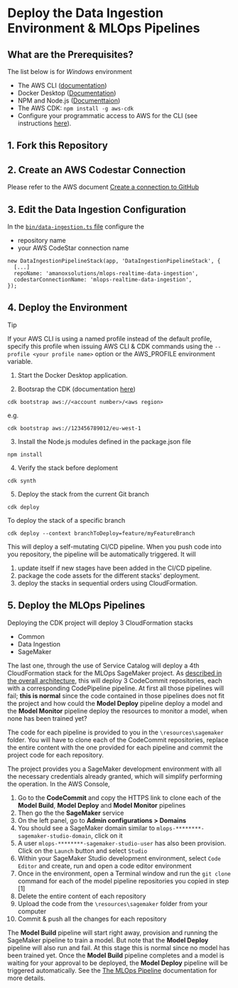 # Deploy the Data Ingestion Environment & MLOps Pipelines
## What are the Prerequisites?
The list below is for _Windows_ environment
* The AWS CLI ([documentation](https://docs.aws.amazon.com/cli/latest/userguide/getting-started-install.html))  
* Docker Desktop ([Documentation](https://docs.docker.com/desktop/windows/install/))  
* NPM and Node.js ([Documenttaion](https://docs.npmjs.com/downloading-and-installing-node-js-and-npm))
* The AWS CDK: `npm install -g aws-cdk`
* Configure your programmatic access to AWS for the CLI (see instructions [here](https://docs.aws.amazon.com/cdk/v2/guide/getting_started.html#getting_started_auth)).
## 1. Fork this Repository
## 2. Create an AWS Codestar Connection
Please refer to the AWS document [Create a connection to GitHub](https://docs.aws.amazon.com/dtconsole/latest/userguide/connections-create-github.html)
## 3. Edit the Data Ingestion Configuration
In the [`bin/data-ingestion.ts` file](https://github.com/amanoxsolutions/mlops-realtime-data-ingestion/blob/main/bin/data-ingestion.ts#L35-L36) configure the 
* repository name
* your AWS CodeStar connection name
```
new DataIngestionPipelineStack(app, 'DataIngestionPipelineStack', {
  [...]
  repoName: 'amanoxsolutions/mlops-realtime-data-ingestion',
  codestarConnectionName: 'mlops-realtime-data-ingestion',
});
```
## 4. Deploy the Environment
> [!TIP]
> If your AWS CLI is using a named profile instead of the default profile,  specify this profile when issuing AWS CLI & CDK commands using the `--profile <your profile name>` option or the AWS_PROFILE environment variable.

1. Start the Docker Desktop application.

2. Bootsrap the CDK (documentation [here](https://docs.aws.amazon.com/cdk/v2/guide/getting_started.html#getting_started_bootstrap))
```
cdk bootstrap aws://<account number>/<aws region>
```

e.g.
```
cdk bootstrap aws://123456789012/eu-west-1
```


3. Install the Node.js modules defined in the package.json file
```
npm install
```

4. Verify the stack before deploment
```
cdk synth
```

5. Deploy the stack from the current Git branch
```
cdk deploy
```

To deploy the stack of a specific branch
```
cdk deploy --context branchToDeploy=feature/myFeatureBranch
```

This will deploy a self-mutating CI/CD pipeline. When you push code into you repository, the pipeline will be automatically triggered.
It will 
1. update itself if new stages have been added in the CI/CD pipeline.
2. package the code assets for the different stacks' deployment.
3. deploy the stacks in sequential orders using CloudFormation.
## 5. Deploy the MLOps Pipelines
Deploying the CDK project will deploy 3 CloudFormation stacks 
* Common 
* Data Ingestion 
* SageMaker

The last one, through the use of Service Catalog will deploy a 4th CloudFormation stack for the MLOps SageMaker project. As [described in the overall architecture](../README.md), this will deploy 3 CodeCommit repositories, each with a corresponding CodePipeline pipeline.
At first all those pipelines will fail; __this is normal__ since the code contained in those pipelines does not fit the project and how could the __Model Deploy__ pipeline deploy a model and the __Model Monitor__ pipeline deploy the resources to monitor a model, when none has been trained yet?

The code for each pipeline is provided to you in the `\resources\sagemaker` folder. You will have to clone each of the CodeCommit repositories, replace the entire content with the one provided for each pipeline and commit the project code for each repository. 

The project provides you a SageMaker development environment with all the necessary credentials already granted, which will simplify performing the operation. In the AWS Console,
1. Go to the __CodeCommit__ and copy the HTTPS link to clone each of the __Model Build__, __Model Deploy__ and __Model Monitor__ pipelines
2. Then go the the __SageMaker__ service
3. On the left panel, go to __Admin configurations > Domains__
4. You should see a SageMaker domain similar to `mlops-********-sagemaker-studio-domain`, click on it
5. A user `mlops-********-sagemaker-studio-user` has also been provision. Click on the `Launch` button and select `Studio`
6. Within your SageMaker Studio development environment, select `Code Editor` and create, run and open a code editor environment
7. Once in the environment, open a Terminal window and run the `git clone` command for each of the model pipeline repositories you copied in step [1]
8. Delete the entire content of each repository
9. Upload the code from the `\resources\sagemaker` folder from your computer
10. Commit & push all the changes for each repository

The __Model Build__ pipeline will start right away, provision and running the SageMaker pipeline to train a model. But note that the __Model Deploy__ pipeline will also run and fail. At this stage this is normal since no model has been trained yet. Once the __Model Build__ pipeline completes and a model is waiting for your approval to be deployed, the __Model Deploy__ pipeline will be triggered automatically.
See the [The MLOps Pipeline](./MLOPS.md) documentation for more details.